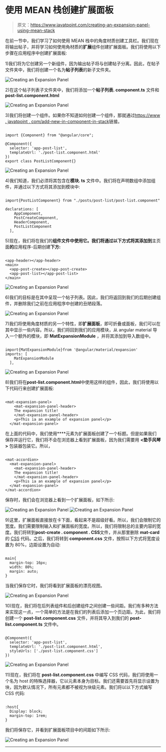 # 使用 MEAN 栈创建扩展面板

> 原文：<https://www.javatpoint.com/creating-an-expansion-panel-using-mean-stack>

在前一节中，我们学习了如何使用 MEAN 栈中的角度材质创建工具栏。我们现在将输出帖子，并将学习如何使用角材质的**扩展**组件创建扩展面板。我们将使用以下步骤在应用程序中创建扩展面板:

1)我们将为它创建另一个新组件，因为输出帖子将与创建帖子分离。因此，在帖子文件夹中，我们将创建一个名为**帖子列表**的新子文件夹。

![Creating an Expansion Panel](img/756f97d697b2686089b64eaa9bb5f42c.png)

2)在这个帖子列表子文件夹中，我们将添加一个**帖子列表. component.ts** 文件和**post-list.component.html**

![Creating an Expansion Panel](img/4d4cba7d6a05424c80aebae416e458b1.png)

3)我们将创建一个组件。如果你不知道如何创建一个组件，那就通过[https://www . javatpoint . com/add-new-in-component-in-stack](https://www.javatpoint.com/adding-new-component-in-mean-stack)链接。

```

import {Component} from "@angular/core";

@Component({
  selector: 'app-post-list',
  templateUrl: './post-list.component.html'
})
export class PostListComponent{}

```

![Creating an Expansion Panel](img/6ed60c84f123fdd67990d8cb3add92fa.png)

4)我们知道，我们必须将其包含在**模块. ts** 文件中。我们将在声明数组中添加组件，并通过以下方式将其添加到模块中:

```

import{PostListComponent} from "./posts/post-list/post-list.component"

declarations: [
    AppComponent,
    PostCreateComponent,
    HeaderComponent,
    PostListComponent
  ],

```

5)现在，我们将在我们的**组件文件中使用它。我们将通过以下方式将其添加到**主页面**的**应用程序-后期创建**下方:**

```

<app-header></app-header>
<main>
  <app-post-create></app-post-create>
  <app-post-list></app-post-list>
</main>

```

![Creating an Expansion Panel](img/6c3cbc23acf6fa54d9958d05e27fa01a.png)

6)我们的目标是在其中呈现一个帖子列表。因此，我们将返回到我们的后期创建组件，并删除我们之前在应用程序中创建的丑陋段落。

![Creating an Expansion Panel](img/26328be4ba76a60626d0bd7a067b1c4d.png)

7)我们将使用角度材质的另一个特性，即**扩展面板**，即可折叠或面板，我们可以在其中显示一些内容。所以，我们将回到我们的应用模块，从 angular material 导入一个额外的模块，即 **MatExpansionModule** ，并将其添加到导入数组中。

```

import{MatExpansionModule}from '@angular/material/expansion'
imports: [
    MatExpansionModule
  ],

```

![Creating an Expansion Panel](img/a1be4235b18664a342cf356952fdbc70.png)

8)我们将在**post-list.component.html**中使用这样的组件，因此，我们将使用以下代码行来创建扩展面板:

```

<mat-expansion-panel>
    <mat-expansion-panel-header>
    The expansion title!
    </mat-expansion-panel-header>
    <p>This ia an example of expansion panel</p>
  </mat-expansion-panel>

```

在上面的代码中，我们使用**<mat-expansion-panel-header></mat-expansion-panel-header>**元素为扩展面板创建了一个标题。但是如果我们保存并运行它，我们将不会在浏览器上看到扩展面板，因为我们需要用 **<垫手风琴>** 包装器包装它。所以，

```

<mat-accordion>
  <mat-expansion-panel>
    <mat-expansion-panel-header>
    The expansion title!
    </mat-expansion-panel-header>
    <p>This ia an example of expansion panel</p>
  </mat-expansion-panel>
</mat-accordion>

```

保存时，我们会在浏览器上看到一个扩展面板，如下所示:

![Creating an Expansion Panel](img/c68e0de2da16cdda2cc4d3ba54ed98d2.png)
![Creating an Expansion Panel](img/cfc39a3f05fe813542020146124cd206.png)

9)这里，扩展面板直接放在卡下面，看起来不是超级好看。所以，我们会限制它的宽度。我们需要限制输入和扩展面板的宽度。所以，我们将限制总的主要内容的宽度。我们将转到**post-create . component . CSS**文件，并从那里删除 **mat-card** 的 [CSS](https://www.javatpoint.com/css-tutorial) 代码。之后，我们将转到 **component.css** 文件，按照以下方式将宽度设置为 80%，边距设置为自动:

```

main{
  margin-top: 16px;
  width: 80%;
  margin: auto;
}

```

当我们保存它时，我们将看到扩展面板的漂亮视图。

![Creating an Expansion Panel](img/c0d2dee70081d93874a04bc831a4ac56.png)

10)现在，我们将在后列表组件和后创建组件之间创建一些间距。我们有多种方法来实现这一点，一个简单的方法是在我们的列表后添加一个页边距。为此，我们将创建一个 **post-list.component.css** 文件，并将其导入到我们的 **post-list.component.ts** 文件中。

```

@Component({
  selector: 'app-post-list',
  templateUrl: './post-list.component.html',
  styleUrls: ['./post-list.component.css']
})

```

![Creating an Expansion Panel](img/d8953fc520daf721d0874eeb99de01f3.png)

11)现在，我们将在 **post-list.component.css** 中编写 CSS 代码，我们将使用一个名为 host 的特殊选择器，它以元素本身为目标。我们还需要首先将显示设置为块，因为默认情况下，所有元素都不被视为块级元素。我们将以以下方式编写 CSS 代码:

```

:host{
  Display: block;
  margin-top: 1rem;
}

```

我们将保存它，并看到扩展面板项目中的间距如下所示:

![Creating an Expansion Panel](img/51dba40831b4c299e1d26964e09627f6.png)

* * *